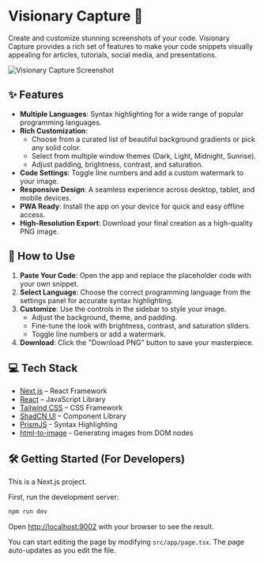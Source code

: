 # Visionary Capture 📸

Create and customize stunning screenshots of your code. Visionary Capture provides a rich set of features to make your code snippets visually appealing for articles, tutorials, social media, and presentations.

![Visionary Capture Screenshot](https://placehold.co/800x450.png)

## ✨ Features

-   **Multiple Languages**: Syntax highlighting for a wide range of popular programming languages.
-   **Rich Customization**:
    -   Choose from a curated list of beautiful background gradients or pick any solid color.
    -   Select from multiple window themes (Dark, Light, Midnight, Sunrise).
    -   Adjust padding, brightness, contrast, and saturation.
-   **Code Settings**: Toggle line numbers and add a custom watermark to your image.
-   **Responsive Design**: A seamless experience across desktop, tablet, and mobile devices.
-   **PWA Ready**: Install the app on your device for quick and easy offline access.
-   **High-Resolution Export**: Download your final creation as a high-quality PNG image.

## 🚀 How to Use

1.  **Paste Your Code**: Open the app and replace the placeholder code with your own snippet.
2.  **Select Language**: Choose the correct programming language from the settings panel for accurate syntax highlighting.
3.  **Customize**: Use the controls in the sidebar to style your image.
    -   Adjust the background, theme, and padding.
    -   Fine-tune the look with brightness, contrast, and saturation sliders.
    -   Toggle line numbers or add a watermark.
4.  **Download**: Click the "Download PNG" button to save your masterpiece.

## 💻 Tech Stack

-   [Next.js](https://nextjs.org/) – React Framework
-   [React](https://reactjs.org/) – JavaScript Library
-   [Tailwind CSS](https://tailwindcss.com/) – CSS Framework
-   [ShadCN UI](https://ui.shadcn.com/) – Component Library
-   [PrismJS](https://prismjs.com/) - Syntax Highlighting
-   [html-to-image](https://github.com/bubkoo/html-to-image) - Generating images from DOM nodes

## 🛠️ Getting Started (For Developers)

This is a Next.js project.

First, run the development server:

```bash
npm run dev
```

Open [http://localhost:9002](http://localhost:9002) with your browser to see the result.

You can start editing the page by modifying `src/app/page.tsx`. The page auto-updates as you edit the file.
